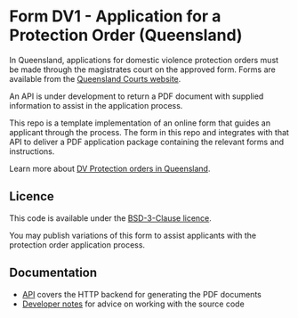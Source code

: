 # Form DV1 - Application for a Protection Order (Queensland)

In Queensland, applications for domestic violence protection orders must be made through the magistrates court on the approved form.
Forms are available from the [Queensland Courts website](http://www.courts.qld.gov.au/about/forms).

An API is under development to return a PDF document with supplied information to assist in the application process.

This repo is a template implementation of an online form that guides an applicant through the process.
The form in this repo and integrates with that API to deliver a PDF application package containing the relevant forms and instructions.

Learn more about [DV Protection orders in Queensland](https://www.qld.gov.au/law/crime-and-police/abuse-family-matters-and-protection-orders/domestic-violence-orders/).

## Licence

This code is available under the [BSD-3-Clause licence](LICENSE).

You may publish variations of this form to assist applicants with the protection order application process.

## Documentation

- [API](docs/API.md) covers the HTTP backend for generating the PDF documents
- [Developer notes](docs/Developer.md) for advice on working with the source code
